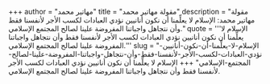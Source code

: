 +++
author = "مهاتير محمد"
title = "مقولة مهاتير محمد"
description = "مقولة مهاتير محمد: الإسلام لا يعلِّمنا أن نكون أنانيين نؤدي العبادات لكسب الأجر لأنفسنا فقط وأن نتجاهل واجباتنا المفروضة علينا لصالح المجتمع الإسلامي."
quote = '''الإسلام لا يعلِّمنا أن نكون أنانيين نؤدي العبادات لكسب الأجر لأنفسنا فقط وأن نتجاهل واجباتنا المفروضة علينا لصالح المجتمع الإسلامي.'''
slug = "الإسلام-لا-يعلِّمنا-أن-نكون-أنانيين-نؤدي-العبادات-لكسب-الأجر-لأنفسنا-فقط-وأن-نتجاهل-واجباتنا-المفروضة-علينا-لصالح-المجتمع-الإسلامي"
+++
الإسلام لا يعلِّمنا أن نكون أنانيين نؤدي العبادات لكسب الأجر لأنفسنا فقط وأن نتجاهل واجباتنا المفروضة علينا لصالح المجتمع الإسلامي.
